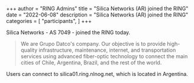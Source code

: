 +++
author = "RING Admins"
title = "Silica Networks (AR) joined the RING"
date = "2022-06-08"
description = "Silica Networks (AR) joined the RING"
categories = [
    "participants",
]
+++

Silica Networks - AS 7049 - joined the RING today.

> We are Grupo Datco's company. Our objective is to provide high-quality infrastructure, maintenance, internet, and transportation services using advanced fiber-optic technology to connect the main cities of Chile, Argentina, Brazil, and the rest of the world.

Users can connect to silica01.ring.nlnog.net, which is located in Argentina.
